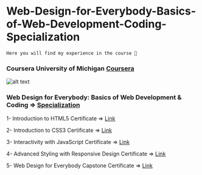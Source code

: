 # Web-Design-for-Everybody-Basics-of-Web-Development-Coding-Specialization

`Here you will find my experience in the course 👋`

### Coursera University of Michigan [Coursera](https://www.coursera.org/specializations/web-design)

![alt text](https://d3njjcbhbojbot.cloudfront.net/api/utilities/v1/imageproxy/https://s3.amazonaws.com/coursera_assets/xdp/umich.svg?auto=format%2Ccompress&dpr=1&h=70)

### Web Design for Everybody: Basics of Web Development & Coding => [Specialization](https://www.coursera.org/account/accomplishments/specialization/certificate/UCNQ666QC6ZQ)

1- Introduction to HTML5
Certificate => [Link](https://www.coursera.org/account/accomplishments/certificate/HP4P8RHCVT29)

2- Introduction to CSS3
Certificate => [Link](https://www.coursera.org/account/accomplishments/certificate/LSFFPNEGGDDX)

3- Interactivity with JavaScript
Certificate => [Link](https://www.coursera.org/account/accomplishments/certificate/XUL4BHS7DRAX) 

4- Advanced Styling with Responsive Design
Certificate => [Link](https://www.coursera.org/account/accomplishments/certificate/YGML3NDYN3VM)

5- Web Design for Everybody Capstone
Certificate => [Link](https://www.coursera.org/account/accomplishments/certificate/8ZRCKQCK8PCQ)

